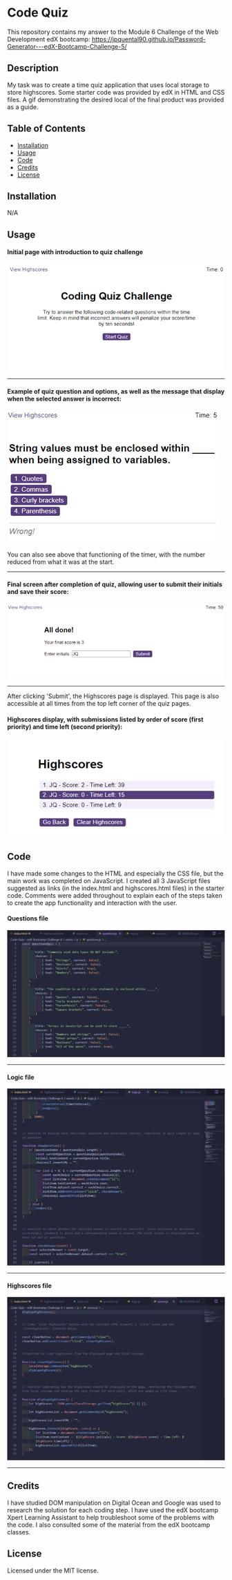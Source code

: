# Code Quiz

This repository contains my answer to the Module 6 Challenge of the Web Development edX bootcamp: https://jpquental90.github.io/Password-Generator---edX-Bootcamp-Challenge-5/

## Description

My task was to create a time quiz application that uses local storage to store highscores. Some starter code was provided by edX in HTML and CSS files. A gif demonstrating the desired local of the final product was provided as a guide. 

## Table of Contents

* [Installation](#installation)
* [Usage](#usage)
* [Code](#code)
* [Credits](#credits)
* [License](#license)

## Installation

N/A

## Usage

#### Initial page with introduction to quiz challenge

![Screenshot of initial page with quiz introduction and 'Start' button](assets/images/Screenshot%20app%201.png)

---

#### Example of quiz question and options, as well as the message that display when the selected answer is incorrect:

![Screenshot of one of the questions when the selected answer is incorrect](assets/images/Screenshot%20app%202.png)

You can also see above that functioning of the timer, with the number reduced from what it was at the start.

---

#### Final screen after completion of quiz, allowing user to submit their initials and save their score:

![Screenshot of final screen with text box for user initials and a 'Submit' button](assets/images/Screenshot%20app%203.png)

---

After clicking 'Submit', the Highscores page is displayed. This page is also accessible at all times from the top left corner of the quiz pages. 

#### Highscores display, with submissions listed by order of score (first priority) and time left (second priority):

![High scores page with 3 submissions which are ordered by score and time left](assets/images/Screenshot%20app%204.png)

## Code

I have made some changes to the HTML and especially the CSS file, but the main work was completed on JavaScript. I created all 3 JavaScript files suggested as links (in the index.html and highscores.html files) in the starter code. Comments were added throughout to explain each of the steps taken to create the app functionality and interaction with the user.

#### Questions file

![Screenshot of JavaScript code with list of quiz questions](assets/images/Screenshot%20code%201.png)

---

#### Logic file

![Screenshot of JavaScript code with logic behind quiz](assets/images/Screenshot%20code%202.png)

---

#### Highscores file

![Screenshot of JavaScript code with logic behind the display of highscores from local storage](assets/images/Screenshot%20code%203.png)

---

## Credits

I have studied DOM manipulation on Digital Ocean and Google was used to research the solution for each coding step. I have used the edX bootcamp Xpert Learning Assistant to help troubleshoot some of the problems with the code. I also consulted some of the material from the edX bootcamp classes.

## License

Licensed under the MIT license.